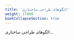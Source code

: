 ```yaml
---
title: 'الگوهای طراحی ساختاری'
weight: 17400
bookCollapseSection: true
---
```


الگوهای طراحی ساختاری...